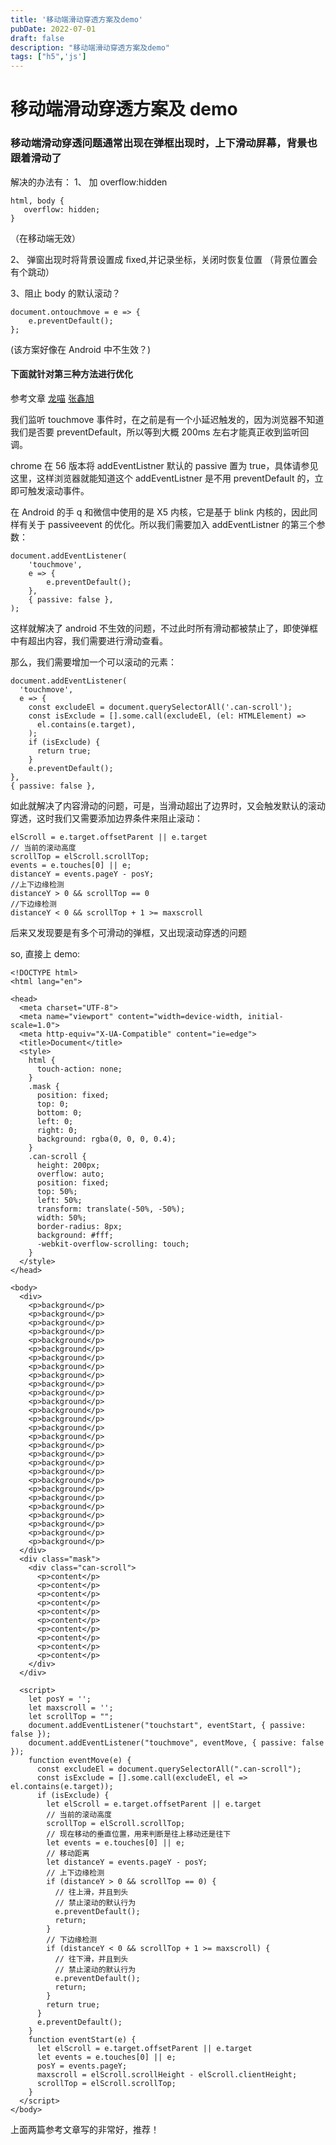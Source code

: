 ```yaml
---
title: '移动端滑动穿透方案及demo'
pubDate: 2022-07-01
draft: false
description: "移动端滑动穿透方案及demo"
tags: ["h5",'js']
---
```


# 移动端滑动穿透方案及 demo

### 移动端滑动穿透问题通常出现在弹框出现时，上下滑动屏幕，背景也跟着滑动了

解决的办法有：
1、 加 overflow:hidden

```
html, body {
   overflow: hidden;
}
```

（在移动端无效）

2、 弹窗出现时将背景设置成 fixed,并记录坐标，关闭时恢复位置
（背景位置会有个跳动）

3、阻止 body 的默认滚动？

```
document.ontouchmove = e => {
	e.preventDefault();
};
```

(该方案好像在 Android 中不生效？)

#### 下面就针对第三种方法进行优化

参考文章 [龙喵](http://ailongmiao.com/read/529.html) [张鑫旭](https://www.zhangxinxu.com/wordpress/2016/12/web-mobile-scroll-prevent-window-js-css/)

我们监听 touchmove 事件时，在之前是有一个小延迟触发的，因为浏览器不知道我们是否要 preventDefault，所以等到大概 200ms 左右才能真正收到监听回调。

chrome 在 56 版本将 addEventListner 默认的 passive 置为 true，具体请参见这里，这样浏览器就能知道这个 addEventListner 是不用 preventDefault 的，立即可触发滚动事件。

在 Android 的手 q 和微信中使用的是 X5 内核，它是基于 blink 内核的，因此同样有关于 passiveevent 的优化。所以我们需要加入 addEventListner 的第三个参数：

```
document.addEventListener(
	'touchmove',
	e => {
		e.preventDefault();
	},
	{ passive: false },
);
```

这样就解决了 android 不生效的问题，不过此时所有滑动都被禁止了，即使弹框中有超出内容，我们需要进行滑动查看。

那么，我们需要增加一个可以滚动的元素：

```
document.addEventListener(
  'touchmove',
  e => {
	const excludeEl = document.querySelectorAll('.can-scroll');
	const isExclude = [].some.call(excludeEl, (el: HTMLElement) =>
	  el.contains(e.target),
	);
	if (isExclude) {
	  return true;
	}
	e.preventDefault();
},
{ passive: false },
```

如此就解决了内容滑动的问题，可是，当滑动超出了边界时，又会触发默认的滚动穿透，这时我们又需要添加边界条件来阻止滚动：

```
elScroll = e.target.offsetParent || e.target
// 当前的滚动高度
scrollTop = elScroll.scrollTop;
events = e.touches[0] || e;
distanceY = events.pageY - posY;
//上下边缘检测
distanceY > 0 && scrollTop == 0
//下边缘检测
distanceY < 0 && scrollTop + 1 >= maxscroll
```

后来又发现要是有多个可滑动的弹框，又出现滚动穿透的问题

so, 直接上 demo:

```
<!DOCTYPE html>
<html lang="en">

<head>
  <meta charset="UTF-8">
  <meta name="viewport" content="width=device-width, initial-scale=1.0">
  <meta http-equiv="X-UA-Compatible" content="ie=edge">
  <title>Document</title>
  <style>
    html {
      touch-action: none;
    }
    .mask {
      position: fixed;
      top: 0;
      bottom: 0;
      left: 0;
      right: 0;
      background: rgba(0, 0, 0, 0.4);
    }
    .can-scroll {
      height: 200px;
      overflow: auto;
      position: fixed;
      top: 50%;
      left: 50%;
      transform: translate(-50%, -50%);
      width: 50%;
      border-radius: 8px;
      background: #fff;
      -webkit-overflow-scrolling: touch;
    }
  </style>
</head>

<body>
  <div>
    <p>background</p>
    <p>background</p>
    <p>background</p>
    <p>background</p>
    <p>background</p>
    <p>background</p>
    <p>background</p>
    <p>background</p>
    <p>background</p>
    <p>background</p>
    <p>background</p>
    <p>background</p>
    <p>background</p>
    <p>background</p>
    <p>background</p>
    <p>background</p>
    <p>background</p>
    <p>background</p>
    <p>background</p>
    <p>background</p>
    <p>background</p>
    <p>background</p>
    <p>background</p>
    <p>background</p>
    <p>background</p>
    <p>background</p>
    <p>background</p>
    <p>background</p>
  </div>
  <div class="mask">
    <div class="can-scroll">
      <p>content</p>
      <p>content</p>
      <p>content</p>
      <p>content</p>
      <p>content</p>
      <p>content</p>
      <p>content</p>
      <p>content</p>
      <p>content</p>
      <p>content</p>
    </div>
  </div>

  <script>
    let posY = '';
    let maxscroll = '';
    let scrollTop = "";
    document.addEventListener("touchstart", eventStart, { passive: false });
    document.addEventListener("touchmove", eventMove, { passive: false });
    function eventMove(e) {
      const excludeEl = document.querySelectorAll(".can-scroll");
      const isExclude = [].some.call(excludeEl, el => el.contains(e.target));
      if (isExclude) {
        let elScroll = e.target.offsetParent || e.target
        // 当前的滚动高度
        scrollTop = elScroll.scrollTop;
        // 现在移动的垂直位置，用来判断是往上移动还是往下
        let events = e.touches[0] || e;
        // 移动距离
        let distanceY = events.pageY - posY;
        // 上下边缘检测
        if (distanceY > 0 && scrollTop == 0) {
          // 往上滑，并且到头
          // 禁止滚动的默认行为
          e.preventDefault();
          return;
        }
        // 下边缘检测
        if (distanceY < 0 && scrollTop + 1 >= maxscroll) {
          // 往下滑，并且到头
          // 禁止滚动的默认行为
          e.preventDefault();
          return;
        }
        return true;
      }
      e.preventDefault();
    }
    function eventStart(e) {
      let elScroll = e.target.offsetParent || e.target
      let events = e.touches[0] || e;
      posY = events.pageY;
      maxscroll = elScroll.scrollHeight - elScroll.clientHeight;
      scrollTop = elScroll.scrollTop;
    }
  </script>
</body>
```

上面两篇参考文章写的非常好，推荐！
